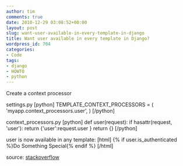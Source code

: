```yaml
---
author: tim
comments: true
date: 2010-12-29 03:08:52+00:00
layout: post
slug: want-user-available-in-every-template-in-django
title: Want user available in every template in Django?
wordpress_id: 704
categories:
- Code
tags:
- django
- HOWTO
- python
---
```


Create a context processor

settings.py
[python]
TEMPLATE_CONTEXT_PROCESSORS = (
    'myapp.context_processors.user',
)
[/python]

context_processors.py
[python]
def user(request):
    if hasattr(request, 'user'):
        return {'user':request.user }
    return {}
[/python]

user is now available in any template:
[html]
{% if user.is_authenticated %}Do Something Special{% endif %}
[/html]

source: [stackoverflow](http://stackoverflow.com/questions/41547/always-including-the-user-in-the-django-template-context)
